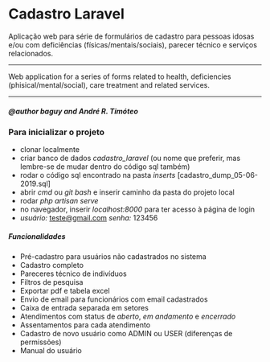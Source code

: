 # Cadastro Laravel

Aplicação web para série de formulários de cadastro para pessoas idosas e/ou com deficiências (físicas/mentais/sociais), parecer técnico e serviços relacionados.

***

Web application for a series of forms related to health, deficiencies (phisical/mental/social), care treatment and related services.

***

##### @author baguy and André R. Timóteo

### Para inicializar o projeto
- clonar localmente
- criar banco de dados _cadastro_laravel_ (ou nome que preferir, mas lembre-se de mudar dentro do código sql também)
- rodar o código sql encontrado na pasta _inserts_ [cadastro_dump_05-06-2019.sql]
- abrir _cmd_ ou _git bash_ e inserir caminho da pasta do projeto local
- rodar _php artisan serve_
- no navegador, inserir _localhost:8000_ para ter acesso à página de login
- *usuário:* teste@gmail.com *senha:* 123456

##### Funcionalidades
- Pré-cadastro para usuários não cadastrados no sistema
- Cadastro completo
- Pareceres técnico de indivíduos
- Filtros de pesquisa
- Exportar pdf e tabela excel
- Envio de email para funcionários com email cadastrados
- Caixa de entrada separada em setores
- Atendimentos com status de _aberto_, _em andamento_ e _encerrado_
- Assentamentos para cada atendimento
- Cadastro de novo usuário como ADMIN ou USER (diferenças de permissões)
- Manual do usuário
